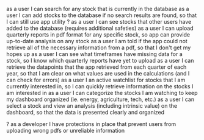 
as a user I can search for any stock that is currently in the database
as a user I can add stocks to the database if no search results are found, so that I can still use app utility
? as a user I can see stocks that other users have added to the database (requires additional safeties)
as a user I can upload quarterly reports in pdf format for any specific stock, so app can provide up-to-date analysis on any stock
as a user I am told if the app could not retrieve all of the necessary information from a pdf, so that I don't get my hopes up 
as a user I can see what timeframes have missing data for a stock, so I know which quarterly reports have yet to upload
as a user I can retrieve the datapoints that the app retrieved from each quarter of each year, so that I am clear on what values are used in the calculations (and I can check for errors)
as a user I an active watchlist for stocks that I am currently interested in, so I can quickly retrieve information on the stocks I am interested in
as a user I can categorize the stocks I am watching to keep my dashboard organized (ie. energy, agriculture, tech, etc.)
as a user I can select a stock and view an analysis (including intrinsic value) on the dashboard, so that the data is presented clearly and organized

? as a developer I have protections in place that prevent users from uploading wrong pdfs or unreliable information


